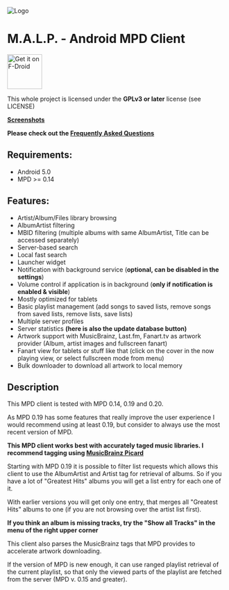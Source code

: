 ![Logo](https://raw.githubusercontent.com/gateship-one/malp/master/app/src/main/res/mipmap-xxxhdpi/ic_launcher.png)
# M.A.L.P. - Android MPD Client #

[<img src="https://f-droid.org/badge/get-it-on.png" alt="Get it on F-Droid" height="80">](https://f-droid.org/app/org.gateshipone.malp)

This whole project is licensed under the  **GPLv3 or later** license (see LICENSE)

**[Screenshots](https://github.com/gateship-one/malp/wiki/Screenshots)**

**Please check out the [Frequently Asked Questions](https://github.com/gateship-one/malp/wiki/FAQ)**

## Requirements: ##
 - Android 5.0
 - MPD >= 0.14
 
## Features: ##
 - Artist/Album/Files library browsing
 - AlbumArtist filtering
 - MBID filtering (multiple albums with same AlbumArtist, Title can be accessed separately) 
 - Server-based search
 - Local fast search
 - Launcher widget
 - Notification with background service (**optional, can be disabled in the settings**)
 - Volume control if application is in background (**only if notification is enabled & visible**)
 - Mostly optimized for tablets
 - Basic playlist management (add songs to saved lists, remove songs from saved lists, remove lists, save lists)
 - Multiple server profiles
 - Server statistics **(here is also the update database button)**
 - Artwork support with MusicBrainz, Last.fm, Fanart.tv as artwork provider (Album, artist images and fullscreen fanart)
 - Fanart view for tablets or stuff like that (click on the cover in the now playing view, or select fullscreen mode from menu)
 - Bulk downloader to download all artwork to local memory

## Description ##

This MPD client is tested with MPD 0.14, 0.19 and 0.20.

As MPD 0.19 has some features that really improve the user experience I would recommend using at least 0.19, but consider to always use the most recent version of MPD.

**This MPD client works best with accurately taged music libraries. I recommend tagging using [MusicBrainz Picard](https://picard.musicbrainz.org/)** 

Starting with MPD 0.19 it is possible to filter list requests which allows this client to 
use the AlbumArtist and Artist tag for retrieval of albums. So if you have a lot of "Greatest Hits" albums you will get a list entry for each one of it. 

With earlier versions you will get only one entry, that merges all "Greatest Hits" albums to one (if you are not browsing over the artist list first).

**If you think an album is missing tracks, try the "Show all Tracks" in the menu of the right upper corner**

This client also parses the MusicBrainz tags that MPD provides to accelerate artwork downloading.

If the version of MPD is new enough, it can use ranged playlist retrieval of the current playlist, so that only the viewed
parts of the playlist are fetched from the server (MPD v. 0.15 and greater).
